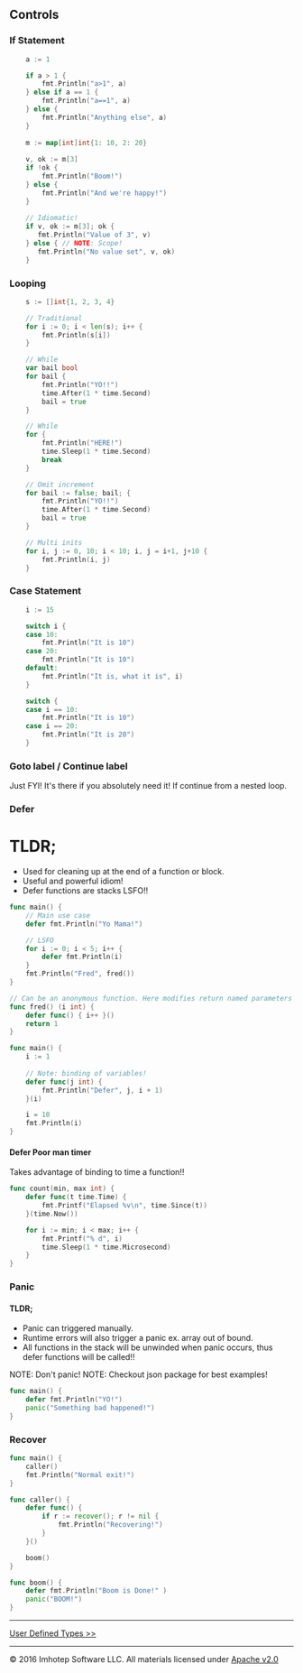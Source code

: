 ## Controls

### If Statement

```go
  	a := 1

	if a > 1 {
		fmt.Println("a>1", a)
	} else if a == 1 {
		fmt.Println("a==1", a)
	} else {
		fmt.Println("Anything else", a)
	}
	
	m := map[int]int{1: 10, 2: 20}
	
	v, ok := m[3]
	if !ok {
		fmt.Println("Boom!")
	} else {
		fmt.Println("And we're happy!")
	}
	
	// Idiomatic!
	if v, ok := m[3]; ok {
	   fmt.Println("Value of 3", v)
	} else { // NOTE: Scope!
	   fmt.Println("No value set", v, ok)
	}
```

### Looping

```go
	s := []int{1, 2, 3, 4}

    // Traditional
	for i := 0; i < len(s); i++ {
		fmt.Println(s[i])
	}

    // While
	var bail bool
	for bail {
		fmt.Println("YO!!")
		time.After(1 * time.Second)
		bail = true
	}

    // While
	for {
		fmt.Println("HERE!")
		time.Sleep(1 * time.Second)
		break
	}

    // Omit increment	
	for bail := false; bail; {
		fmt.Println("YO!!")
		time.After(1 * time.Second)
		bail = true
	}

    // Multi inits
	for i, j := 0, 10; i < 10; i, j = i+1, j+10 {
		fmt.Println(i, j)
	}
```

### Case Statement

```go
	i := 15

	switch i {
	case 10:
		fmt.Println("It is 10")
	case 20:
		fmt.Println("It is 10")
	default:
		fmt.Println("It is, what it is", i)
	}

	switch {
	case i == 10:
		fmt.Println("It is 10")
	case i == 20:
		fmt.Println("It is 20")
	}
```

### Goto label / Continue label

Just FYI! It's there if you absolutely need it! If continue from a nested loop.

### Defer

# TLDR;
* Used for cleaning up at the end of a function or block. 
* Useful and powerful idiom!
* Defer functions are stacks LSFO!!

```go
func main() {
    // Main use case
	defer fmt.Println("Yo Mama!")

    // LSFO
	for i := 0; i < 5; i++ {
		defer fmt.Println(i)
	}
	fmt.Println("Fred", fred())
}

// Can be an anonymous function. Here modifies return named parameters
func fred() (i int) {
	defer func() { i++ }()
	return 1
}
```

```go
func main() {
	i := 1
 
    // Note: binding of variables!
	defer func(j int) { 
		fmt.Println("Defer", j, i + 1) 
	}(i)

    i = 10
	fmt.Println(i)
}
```

#### Defer Poor man timer

Takes advantage of binding to time a function!!

```go
func count(min, max int) {
	defer func(t time.Time) {
		fmt.Printf("Elapsed %v\n", time.Since(t))
	}(time.Now())

	for i := min; i < max; i++ {
		fmt.Printf("% d", i)
		time.Sleep(1 * time.Microsecond)
	}
}
```

### Panic

#### TLDR;

* Panic can triggered manually. 
* Runtime errors will also trigger a panic ex. array out of bound.
* All functions in the stack will be unwinded when panic occurs, thus defer functions will be called!!

NOTE: Don't panic!
NOTE: Checkout json package for best examples!

```go
func main() {
	defer fmt.Println("YO!")
	panic("Something bad happened!")
}
```

### Recover

```go
func main() {
	caller()
	fmt.Println("Normal exit!")
}

func caller() {
	defer func() {
		if r := recover(); r != nil {
			fmt.Println("Recovering!")
		}
	}()

	boom()
}

func boom() {
    defer fmt.Println("Boom is Done!" )
	panic("BOOM!")
}
```

---
[User Defined Types >>](2.0.6_struct.md)

---
© 2016 Imhotep Software LLC. All materials licensed under [Apache v2.0](http://www.apache.org/licenses/LICENSE-2.0)